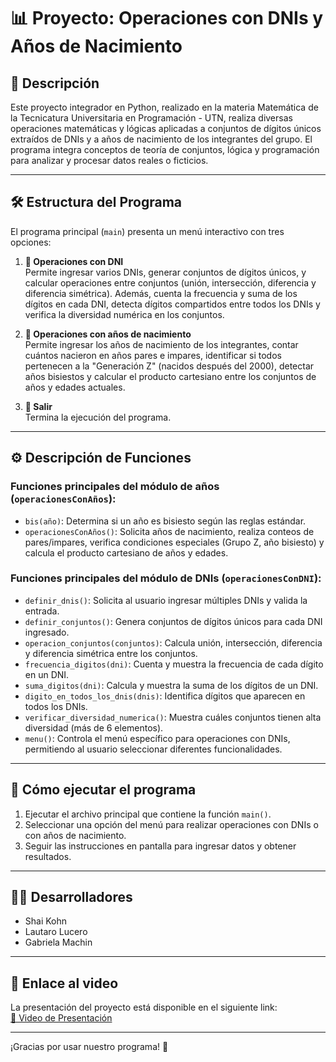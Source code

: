 # 📊 Proyecto: Operaciones con DNIs y Años de Nacimiento

## 📝 Descripción

Este proyecto integrador en Python, realizado en la materia Matemática de la Tecnicatura Universitaria en Programación - UTN, realiza diversas operaciones matemáticas y lógicas aplicadas a conjuntos de dígitos únicos extraídos de DNIs y a años de nacimiento de los integrantes del grupo. El programa integra conceptos de teoría de conjuntos, lógica y programación para analizar y procesar datos reales o ficticios.

---

## 🛠️ Estructura del Programa

El programa principal (`main`) presenta un menú interactivo con tres opciones:

1. **🔢 Operaciones con DNI**  
   Permite ingresar varios DNIs, generar conjuntos de dígitos únicos, y calcular operaciones entre conjuntos (unión, intersección, diferencia y diferencia simétrica). Además, cuenta la frecuencia y suma de los dígitos en cada DNI, detecta dígitos compartidos entre todos los DNIs y verifica la diversidad numérica en los conjuntos.

2. **📅 Operaciones con años de nacimiento**  
   Permite ingresar los años de nacimiento de los integrantes, contar cuántos nacieron en años pares e impares, identificar si todos pertenecen a la "Generación Z" (nacidos después del 2000), detectar años bisiestos y calcular el producto cartesiano entre los conjuntos de años y edades actuales.

3. **🚪 Salir**  
   Termina la ejecución del programa.

---

## ⚙️ Descripción de Funciones

### Funciones principales del módulo de años (`operacionesConAños`):

- `bis(año)`: Determina si un año es bisiesto según las reglas estándar.  
- `operacionesConAños()`: Solicita años de nacimiento, realiza conteos de pares/impares, verifica condiciones especiales (Grupo Z, año bisiesto) y calcula el producto cartesiano de años y edades.

### Funciones principales del módulo de DNIs (`operacionesConDNI`):

- `definir_dnis()`: Solicita al usuario ingresar múltiples DNIs y valida la entrada.  
- `definir_conjuntos()`: Genera conjuntos de dígitos únicos para cada DNI ingresado.  
- `operacion_conjuntos(conjuntos)`: Calcula unión, intersección, diferencia y diferencia simétrica entre los conjuntos.  
- `frecuencia_digitos(dni)`: Cuenta y muestra la frecuencia de cada dígito en un DNI.  
- `suma_digitos(dni)`: Calcula y muestra la suma de los dígitos de un DNI.  
- `digito_en_todos_los_dnis(dnis)`: Identifica dígitos que aparecen en todos los DNIs.  
- `verificar_diversidad_numerica()`: Muestra cuáles conjuntos tienen alta diversidad (más de 6 elementos).  
- `menu()`: Controla el menú específico para operaciones con DNIs, permitiendo al usuario seleccionar diferentes funcionalidades.

---

## 🚀 Cómo ejecutar el programa

1. Ejecutar el archivo principal que contiene la función `main()`.  
2. Seleccionar una opción del menú para realizar operaciones con DNIs o con años de nacimiento.  
3. Seguir las instrucciones en pantalla para ingresar datos y obtener resultados.

---

## 👨‍💻 Desarrolladores

- Shai Kohn 
- Lautaro Lucero 
- Gabriela Machin

---

## 🎥 Enlace al video

La presentación del proyecto está disponible en el siguiente link:  
[🔗 Video de Presentación](https://youtu.be/1MG3uIPOkFQ)  

---

¡Gracias por usar nuestro programa! 🎉
